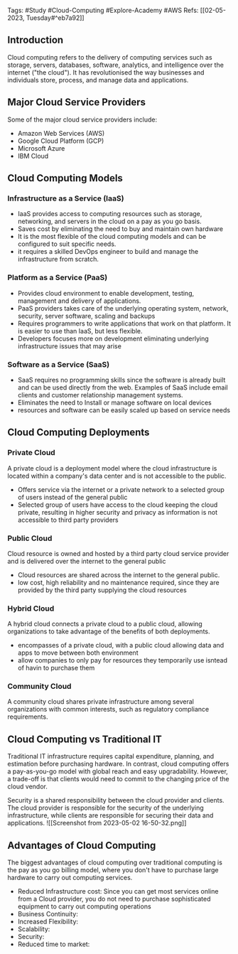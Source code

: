 Tags: #Study #Cloud-Computing #Explore-Academy #AWS 
Refs: [[02-05-2023, Tuesday#^eb7a92]]

## Introduction
Cloud computing refers to the delivery of computing services such as storage, servers, databases, software, analytics, and intelligence over the internet ("the cloud"). It has revolutionised the way businesses and individuals store, process, and manage data and applications.

## Major Cloud Service Providers

Some of the major cloud service providers include:

-   Amazon Web Services (AWS)
-   Google Cloud Platform (GCP)
-   Microsoft Azure
-   IBM Cloud

## Cloud Computing Models

### Infrastructure as a Service (IaaS)

- IaaS provides access to computing resources such as storage, networking, and servers in the cloud on a pay as you go basis.
- Saves cost by eliminating the need to buy and maintain own hardware
- It is the most flexible of the cloud computing models and can be configured to suit specific needs.
- it requires a skilled DevOps engineer to build and manage the infrastructure from scratch.

### Platform as a Service (PaaS)
- Provides cloud environment to enable development, testing, management and delivery of applications.
- PaaS providers takes care of the underlying operating system, network, security, server software, scaling and backups
- Requires programmers to write applications that work on that platform. It is easier to use than IaaS, but less flexible.
- Developers focuses more on development eliminating underlying infrastructure issues that may arise

### Software as a Service (SaaS)
- SaaS requires no programming skills since the software is already built and can be used directly from the web. Examples of SaaS include email clients and customer relationship management systems.
- Eliminates the need to Install or manage software on local devices
- resources and software can be easily scaled up based on service needs

## Cloud Computing Deployments

### Private Cloud
A private cloud is a deployment model where the cloud infrastructure is located within a company's data center and is not accessible to the public.
- Offers service via the internet or a private network to a selected group of users instead of the general public
- Selected group of users have access to the cloud keeping the cloud private, resulting in higher security and privacy as information is not accessible to third party providers

### Public Cloud
Cloud resource is owned and hosted by a third party cloud service provider and is delivered over the internet to the general public
- Cloud resources are shared across the internet to the general public.
- low cost, high reliability and no maintenance required, since they are provided by the third party supplying the cloud resources

### Hybrid Cloud
A hybrid cloud connects a private cloud to a public cloud, allowing organizations to take advantage of the benefits of both deployments.
- encompasses of a private cloud, with a public cloud allowing data and apps to move between both environment
- allow companies to only pay for resources they temporarily use isntead of havin to purchase them

### Community Cloud

A community cloud shares private infrastructure among several organizations with common interests, such as regulatory compliance requirements.

## Cloud Computing vs Traditional IT

Traditional IT infrastructure requires capital expenditure, planning, and estimation before purchasing hardware. In contrast, cloud computing offers a pay-as-you-go model with global reach and easy upgradability. However, a trade-off is that clients would need to commit to the changing price of the cloud vendor.

Security is a shared responsibility between the cloud provider and clients. The cloud provider is responsible for the security of the underlying infrastructure, while clients are responsible for securing their data and applications.
![[Screenshot from 2023-05-02 16-50-32.png]]

## Advantages of Cloud Computing
The biggest advantages of cloud computing over traditional computing is the pay as you go billing model, where you don't have to purchase large hardware to carry out computing services.
- Reduced Infrastructure cost: Since you can get most services online from a Cloud provider, you do not need to purchase sophisticated equipment to carry out computing operations
- Business Continuity: 
- Increased Flexibility:
- Scalability:
- Security:
- Reduced time to market: